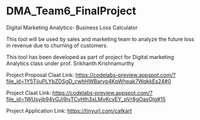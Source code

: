# DMA_Team6_FinalProject
Digital Marketing Analytics- Business Loss Calculator

This tool will be used by sales and marketing team to analyze the future loss in revenue due to churning of customers. 

This tool has been developed as part of project for Digital marketing Analytics class under prof. Srikhanth Krishnamurthy

Project Proposal Claat Link: https://codelabs-preview.appspot.com/?file_id=1Y5TjiuPLYbZDSgD_cwhHWBarvp4KpWhpak7WqkkEs24#0

Project Claat Link: https://codelabs-preview.appspot.com/?file_id=1WUsyjb94vGJj9ivTCvHlh3xLMvKcvEY_pVr8gOasOlg#15

Project Application Link: https://tinyurl.com/catkart
